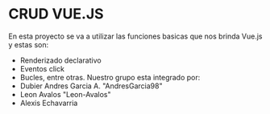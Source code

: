 # CRUD VUE.JS 
En esta proyecto se va a utilizar las funciones basicas que nos brinda Vue.js y estas son:
- Renderizado declarativo
- Eventos click
- Bucles, entre  otras.
Nuestro grupo esta integrado por: 
- Dubier Andres Garcia A. "AndresGarcia98"
- Leon Avalos "Leon-Avalos"
- Alexis Echavarria
